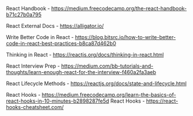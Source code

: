 React Handbook - https://medium.freecodecamp.org/the-react-handbook-b71c27b0a795

React External Docs - https://alligator.io/

Write Better Code in React - https://blog.bitsrc.io/how-to-write-better-code-in-react-best-practices-b8ca87d462b0

Thinking in React - https://reactjs.org/docs/thinking-in-react.html

React Interview Prep - https://medium.com/bb-tutorials-and-thoughts/learn-enough-react-for-the-interview-f460a2fa3aeb

React Lifecycle Methods - https://reactjs.org/docs/state-and-lifecycle.html

React Hooks - https://medium.freecodecamp.org/learn-the-basics-of-react-hooks-in-10-minutes-b2898287fe5d
React Hooks - https://react-hooks-cheatsheet.com/
